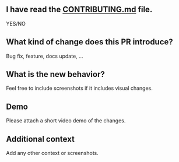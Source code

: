 ## I have read the [CONTRIBUTING.md](https://github.com/pqoqubbw/icons/blob/main/CONTRIBUTING.md) file.

YES/NO

## What kind of change does this PR introduce?

Bug fix, feature, docs update, ...

## What is the new behavior?

Feel free to include screenshots if it includes visual changes.

## Demo

Please attach a short video demo of the changes.

## Additional context

Add any other context or screenshots.
